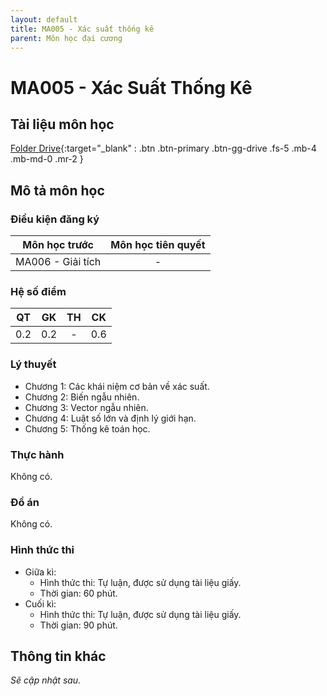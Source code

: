 ```yaml
---
layout: default
title: MA005 - Xác suất thống kê
parent: Môn học đại cương
---
```


# MA005 - Xác Suất Thống Kê

## Tài liệu môn học

[Folder Drive](https://drive.google.com/drive/folders/1yQLsDqyI0H7SWSm7VtCrH-q6gVZx2C9-?usp=drive_link){:target="_blank" : .btn .btn-primary .btn-gg-drive .fs-5 .mb-4 .mb-md-0 .mr-2 }

## Mô tả môn học

### Điều kiện đăng ký

| Môn học trước| Môn học tiên quyết  |
|------|-----|
| <center>MA006 - Giải tích</center>| <center>-</center>|

### Hệ số điểm

| QT   | GK  | TH  | CK  |
|------|-----|-----|-----|
| <center> 0.2 </center>| <center> 0.2 </center>| <center>-</center> | <center> 0.6 </center> |

### Lý thuyết

- Chương 1: Các khái niệm cơ bản về xác suất.
- Chương 2: Biến ngẫu nhiên.
- Chương 3: Vector ngẫu nhiên.
- Chương 4: Luật số lớn và định lý giới hạn.
- Chương 5: Thống kê toán học.

### Thực hành

Không có.

### Đồ án

Không có.

### Hình thức thi

- Giữa kì:
  + Hình thức thi: Tự luận, được sử dụng tài liệu giấy.
  + Thời gian: 60 phút.
- Cuối kì:
  + Hình thức thi: Tự luận, được sử dụng tài liệu giấy.
  + Thời gian: 90 phút.

## Thông tin khác

*Sẽ cập nhật sau.*
